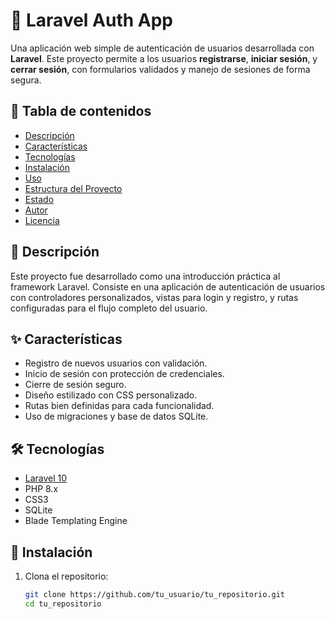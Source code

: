 # 🧾 Laravel Auth App

Una aplicación web simple de autenticación de usuarios desarrollada con **Laravel**. Este proyecto permite a los usuarios **registrarse**, **iniciar sesión**, y **cerrar sesión**, con formularios validados y manejo de sesiones de forma segura.

## 🚀 Tabla de contenidos

- [Descripción](#descripción)
- [Características](#características)
- [Tecnologías](#tecnologías)
- [Instalación](#instalación)
- [Uso](#uso)
- [Estructura del Proyecto](#estructura-del-proyecto)
- [Estado](#estado)
- [Autor](#autor)
- [Licencia](#licencia)

## 📌 Descripción

Este proyecto fue desarrollado como una introducción práctica al framework Laravel. Consiste en una aplicación de autenticación de usuarios con controladores personalizados, vistas para login y registro, y rutas configuradas para el flujo completo del usuario.

## ✨ Características

- Registro de nuevos usuarios con validación.
- Inicio de sesión con protección de credenciales.
- Cierre de sesión seguro.
- Diseño estilizado con CSS personalizado.
- Rutas bien definidas para cada funcionalidad.
- Uso de migraciones y base de datos SQLite.

## 🛠️ Tecnologías

- [Laravel 10](https://laravel.com/)
- PHP 8.x
- CSS3
- SQLite
- Blade Templating Engine

## 🧰 Instalación

1. Clona el repositorio:

   ```bash
   git clone https://github.com/tu_usuario/tu_repositorio.git
   cd tu_repositorio

